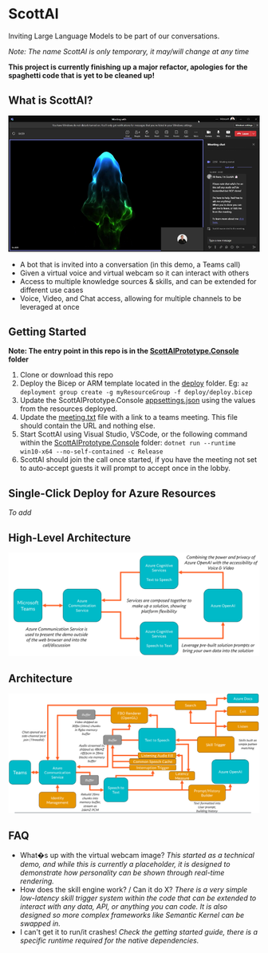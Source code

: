 # ScottAI
Inviting Large Language Models to be part of our conversations.

_Note: The name ScottAI is only temporary, it may/will change at any time_

**This project is currently finishing up a major refactor, apologies for the spaghetti code that is yet to be cleaned up!**

## What is ScottAI?
![Image of ScottAI in Teams](media/teams.png)
- A bot that is invited into a conversation (in this demo, a Teams call)
- Given a virtual voice and virtual webcam so it can interact with others
- Access to multiple knowledge sources & skills, and can be extended for different use cases
- Voice, Video, and Chat access, allowing for multiple channels to be leveraged at once

## Getting Started
**Note: The entry point in this repo is in the [ScottAIPrototype.Console](ScottAIPrototype.Console/) folder**
1. Clone or download this repo
1. Deploy the Bicep or ARM template located in the [deploy](deploy/) folder. Eg: `az deployment group create -g myResourceGroup -f deploy/deploy.bicep`
1. Update the ScottAIPrototype.Console [appsettings.json](ScottAIPrototype.Console/appsettings.json) using the values from the resources deployed.
1. Update the [meeting.txt](ScottAIPrototype.Console/meeting.txt) file with a link to a teams meeting. This file should contain the URL and nothing else.
1. Start ScottAI using Visual Studio, VSCode, or the following command within the [ScottAIPrototype.Console](ScottAIPrototype.Console/) folder: `dotnet run --runtime win10-x64 --no-self-contained -c Release`
1. ScottAI should join the call once started, if you have the meeting not set to auto-accept guests it will prompt to accept once in the lobby.

## Single-Click Deploy for Azure Resources
_To add_

## High-Level Architecture
![High-Level Architecture](media/highlevel.png)

## Architecture
![Architecture](media/architecture.png)

## FAQ
- What�s up with the virtual webcam image? _This started as a technical demo, and while this is currently a placeholder, it is designed to demonstrate how personality can be shown through real-time rendering._
- How does the skill engine work? / Can it do X? _There is a very simple low-latency skill trigger system within the code that can be extended to interact with any data, API, or anything you can code. It is also designed so more complex frameworks like Semantic Kernel can be swapped in._
- I can't get it to run/it crashes! _Check the getting started guide, there is a specific runtime required for the native dependencies._